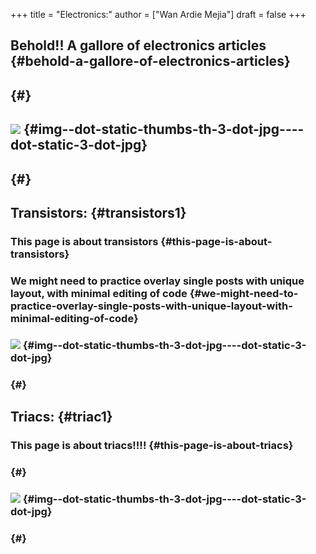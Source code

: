 +++
title = "Electronics:"
author = ["Wan Ardie Mejia"]
draft = false
+++

## Behold!! A gallore of electronics articles {#behold-a-gallore-of-electronics-articles}


##  {#}


## [![](/thumbs/th_3.jpg)](/3.jpg) {#img--dot-static-thumbs-th-3-dot-jpg----dot-static-3-dot-jpg}


##  {#}


## Transistors: {#transistors1}


### This page is about transistors {#this-page-is-about-transistors}


### We might need to practice overlay single posts with unique layout, with minimal editing of code {#we-might-need-to-practice-overlay-single-posts-with-unique-layout-with-minimal-editing-of-code}


### [![](/thumbs/th_3.jpg)](/3.jpg) {#img--dot-static-thumbs-th-3-dot-jpg----dot-static-3-dot-jpg}


###  {#}


## Triacs: {#triac1}


### This page is about triacs!!!! {#this-page-is-about-triacs}


###  {#}


### [![](/thumbs/th_3.jpg)](/3.jpg) {#img--dot-static-thumbs-th-3-dot-jpg----dot-static-3-dot-jpg}


###  {#}
